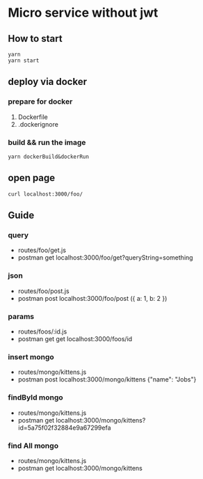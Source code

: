 # Micro service without jwt
## How to start
```
yarn
yarn start
```

## deploy via docker
### prepare for docker
1. Dockerfile
2. .dockerignore

### build && run the image
`yarn dockerBuild&dockerRun`

## open page
`curl localhost:3000/foo/`


## Guide
### query
- routes/foo/get.js
- postman get localhost:3000/foo/get?queryString=something
### json
- routes/foo/post.js
- postman post localhost:3000/foo/post ({ a: 1, b: 2 })
### params
- routes/foos/:id.js
- postman get get localhost:3000/foos/id

### insert mongo
- routes/mongo/kittens.js
- postman post localhost:3000/mongo/kittens {"name": "Jobs"}

### findById mongo
- routes/mongo/kittens.js
- postman get localhost:3000/mongo/kittens?id=5a75f02f32884e9a67299efa

### find All mongo
- routes/mongo/kittens.js
- postman get localhost:3000/mongo/kittens
